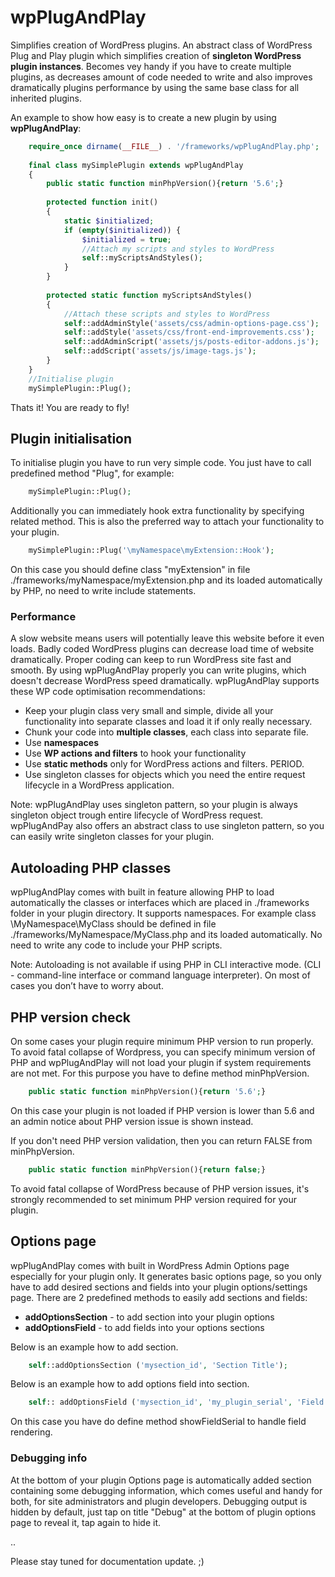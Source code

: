 # wpPlugAndPlay
Simplifies creation of WordPress plugins.  An abstract class of WordPress Plug and Play plugin which simplifies creation of **singleton WordPress plugin instances**. Becomes vey handy if you have to create multiple plugins, as decreases amount of code needed to write and also improves dramatically plugins performance by using the same base class for all inherited plugins.

An example to show how easy is to create a new plugin by using **wpPlugAndPlay**:

```php
    require_once dirname(__FILE__) . '/frameworks/wpPlugAndPlay.php';
    
    final class mySimplePlugin extends wpPlugAndPlay
    {
        public static function minPhpVersion(){return '5.6';}
    		
        protected function init()
        {
            static $initialized;
            if (empty($initialized)) {
                $initialized = true;
                //Attach my scripts and styles to WordPress
                self::myScriptsAndStyles();
            }
        }
    
        protected static function myScriptsAndStyles()
        {
            //Attach these scripts and styles to WordPress
            self::addAdminStyle('assets/css/admin-options-page.css');
            self::addStyle('assets/css/front-end-improvements.css');
            self::addAdminScript('assets/js/posts-editor-addons.js');
            self::addScript('assets/js/image-tags.js');
        }
    }
    //Initialise plugin
    mySimplePlugin::Plug();

```

Thats it! You are ready to fly!

## Plugin initialisation

To initialise plugin you have to run very simple code. You just have to call predefined method "Plug", for example:

```php
    mySimplePlugin::Plug();
```

Additionally you can immediately hook extra functionality by specifying related method. This is also the preferred way to attach your functionality to your plugin.

```php
    mySimplePlugin::Plug('\myNamespace\myExtension::Hook');
```
On this case you should define class "myExtension" in file ./frameworks/myNamespace/myExtension.php and its loaded automatically by PHP, no need to write include statements.

### Performance
A slow website means users will potentially leave this website before it even loads. Badly coded WordPress plugins can decrease load time of website dramatically. Proper coding can keep to run WordPress site fast and smooth. By using wpPlugAndPlay properly you can write plugins, which doesn't decrease WordPress speed dramatically. wpPlugAndPlay supports these WP code optimisation recommendations:

* Keep your plugin class very small and simple, divide all your functionality into separate classes and load it if only really necessary.
* Chunk your code into **multiple classes**, each class into separate file.
* Use **namespaces**
* Use **WP actions and filters** to hook your functionality
* Use **static methods** only for WordPress actions and filters. PERIOD.
* Use singleton classes for objects which you need the entire request lifecycle in a WordPress application.

Note: wpPlugAndPlay uses singleton pattern, so your plugin is always singleton object trough entire lifecycle of WordPress request. wpPlugAndPay also offers an abstract class to use singleton pattern, so you can easily write singleton classes for your plugin.

## Autoloading PHP classes
wpPlugAndPlay comes with built in feature allowing PHP to load automatically the classes or interfaces which are placed in ./frameworks folder in your plugin directory. It supports namespaces. For example class \MyNamespace\MyClass should be defined in file ./frameworks/MyNamespace/MyClass.php and its loaded automatically. No need to write any code to include your PHP scripts.

Note: Autoloading is not available if using PHP in CLI interactive mode. (CLI - command-line interface or command language interpreter). On most of cases you don’t have to worry about.

## PHP version check

On some cases your plugin require minimum PHP version to run properly. To avoid fatal collapse of Wordpress, you can specify minimum version of PHP and wpPlugAndPlay will not load your plugin if system requirements are not met. For this purpose you have to define method minPhpVersion. 

```php
    public static function minPhpVersion(){return '5.6';}
```
On this case your plugin is not loaded if PHP version is lower than 5.6 and an admin notice about PHP version issue is shown instead.

If you don't need PHP version validation, then you can return FALSE from  minPhpVersion.

```php
    public static function minPhpVersion(){return false;}
```

To avoid fatal collapse of WordPress because of PHP version issues, it's strongly recommended to set minimum PHP version required for your plugin.

## Options page

wpPlugAndPlay comes with built in WordPress Admin Options page especially for your plugin only. It generates basic options page, so you only have to add desired sections and fields into your plugin options/settings page. There are 2 predefined methods to easily add sections and fields:

* **addOptionsSection** - to add section into your plugin options
* **addOptionsField** - to add fields into your options sections

Below is an example how to add section.

```php
    self::addOptionsSection ('mysection_id', 'Section Title');
```
Below is an example how to add options field into section.

```php
    self:: addOptionsField ('mysection_id', 'my_plugin_serial', 'Field Title', '\myNamespace\myPlgOptions::showFieldSerial');
```
On this case you have do define method showFieldSerial to handle field rendering. 

### Debugging info

At the bottom of your plugin Options page is automatically added section containing some debugging information, which comes useful and handy for both, for site administrators and plugin developers. Debugging output is hidden by default, just tap on title "Debug" at the bottom of plugin options page to reveal it, tap again to hide it.

..

Please stay tuned for documentation update. ;) 
